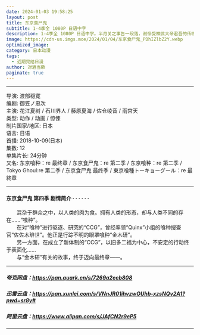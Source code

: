 ```yaml
---
date: 2024-01-03 19:58:25
layout: post
title: 东京食尸鬼
subtitle: 1-4季全 1080P 日语中字
description: 1-4季全 1080P 日语中字。半月关之事告一段落，谢怜受神武大帝君吾的传唤回天庭述职，却意外得知有神官在鬼市附近施法求救。而鬼市如今的主人“血雨探花”花城，正是七日前突然辞别的红衣少年三郎...
image: https://cdn-us.imgs.moe/2024/01/04/东京食尸鬼_PDhIZlbZ2Y.webp
optimized_image: 
category: 日本动漫
tags:
  - 近期完结日漫
author: 对酒当歌
paginate: true
---
```



---

导演: 渡部穏寛  
编剧: 御笠ノ忠次  
主演: 花江夏树 / 石川界人 / 藤原夏海 / 佐仓绫音 / 雨宫天  
类型: 动作 / 动画 / 惊悚  
制片国家/地区: 日本  
语言: 日语  
首播: 2018-10-09(日本)  
集数: 12  
单集片长: 24分钟  
又名: 东京喰种：re 最终章 / 东京食尸鬼：re 第二季 / 东京喰种：re 第二季 / Tokyo Ghoul:re 第二季 / 东京食尸鬼 最终季 / 東京喰種トーキョーグール：re 最終章  

---

#### 东京食尸鬼 第四季 剧情简介 · · · · · ·

　　混杂于群众之中，以人类的肉为食。拥有人类的形态，却与人类不同的存在……“喰种”。  
　　在对“喰种”进行驱逐、研究的“CCG”，曾经率领“Quinx”小组的喰种搜查官“佐佐木琲世”。他正是行踪不明的眼罩喰种“金木研”。  
　　另一方面，在成立了新体制的“CCG”，以旧多二福为中心，不安定的行动终于表面化……  
　　与“金木研”有关的故事，终于迈向最终章——。  

---

##### 夸克网盘：<https://pan.quark.cn/s/7269a2ecb808>

##### 迅雷云盘：<https://pan.xunlei.com/s/VNnJR01ihvzwOUhb-xzsNQv2A1?pwd=sr8y#>

##### 阿里云盘：<https://www.alipan.com/s/JAfCN2r9eP5>

---
